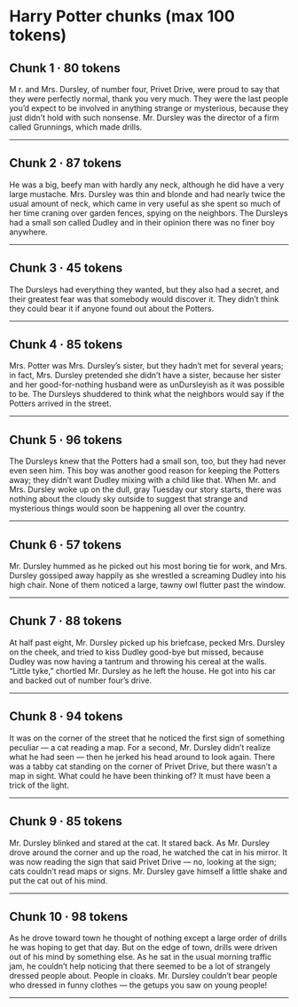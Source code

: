 # Harry Potter chunks (max 100 tokens)

## Chunk 1 · 80 tokens

M r. and Mrs. Dursley, of number four, Privet Drive, were proud to say that they were perfectly normal, thank you very much. They were the last people you’d expect to be involved in anything strange or mysterious, because they just didn’t hold with such nonsense. Mr. Dursley was the director of a firm called Grunnings, which made drills.

---

## Chunk 2 · 87 tokens

He was a big, beefy man with hardly any neck, although he did have a very large mustache. Mrs. Dursley was thin and blonde and had nearly twice the usual amount of neck, which came in very useful as she spent so much of her time craning over garden fences, spying on the neighbors. The Dursleys had a small son called Dudley and in their opinion there was no finer boy anywhere.

---

## Chunk 3 · 45 tokens

The Dursleys had everything they wanted, but they also had a secret, and their greatest fear was that somebody would discover it. They didn’t think they could bear it if anyone found out about the Potters.

---

## Chunk 4 · 85 tokens

Mrs. Potter was Mrs. Dursley’s sister, but they hadn’t met for several years; in fact, Mrs. Dursley pretended she didn’t have a sister, because her sister and her good-for-nothing husband were as unDursleyish as it was possible to be. The Dursleys shuddered to think what the neighbors would say if the Potters arrived in the street.

---

## Chunk 5 · 96 tokens

The Dursleys knew that the Potters had a small son, too, but they had never even seen him. This boy was another good reason for keeping the Potters away; they didn’t want Dudley mixing with a child like that. When Mr. and Mrs. Dursley woke up on the dull, gray Tuesday our story starts, there was nothing about the cloudy sky outside to suggest that strange and mysterious things would soon be happening all over the country.

---

## Chunk 6 · 57 tokens

Mr. Dursley hummed as he picked out his most boring tie for work, and Mrs. Dursley gossiped away happily as she wrestled a screaming Dudley into his high chair. None of them noticed a large, tawny owl flutter past the window.

---

## Chunk 7 · 88 tokens

At half past eight, Mr. Dursley picked up his briefcase, pecked Mrs. Dursley on the cheek, and tried to kiss Dudley good-bye but missed, because Dudley was now having a tantrum and throwing his cereal at the walls. “Little tyke,” chortled Mr. Dursley as he left the house. He got into his car and backed out of number four’s drive.

---

## Chunk 8 · 94 tokens

It was on the corner of the street that he noticed the first sign of something peculiar — a cat reading a map. For a second, Mr. Dursley didn’t realize what he had seen — then he jerked his head around to look again. There was a tabby cat standing on the corner of Privet Drive, but there wasn’t a map in sight. What could he have been thinking of? It must have been a trick of the light.

---

## Chunk 9 · 85 tokens

Mr. Dursley blinked and stared at the cat. It stared back. As Mr. Dursley drove around the corner and up the road, he watched the cat in his mirror. It was now reading the sign that said Privet Drive — no, looking at the sign; cats couldn’t read maps or signs. Mr. Dursley gave himself a little shake and put the cat out of his mind.

---

## Chunk 10 · 98 tokens

As he drove toward town he thought of nothing except a large order of drills he was hoping to get that day. But on the edge of town, drills were driven out of his mind by something else. As he sat in the usual morning traffic jam, he couldn’t help noticing that there seemed to be a lot of strangely dressed people about. People in cloaks. Mr. Dursley couldn’t bear people who dressed in funny clothes — the getups you saw on young people!

---

